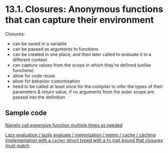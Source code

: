 # 13.1. Closures: Anonymous functions that can capture their environment

Closures:

- can be saved in a variable
- can be passed as arguments to functions
- can be created in one place, and then later called to evaluate it in a different context
- can capture values from the scope in which they're defined (unlike functions)
- allow for code reuse
- allow for behavior customisation
- need to be called at least once for the compiler to infer the types of their parameters & return value, if no arguments from the outer scope are passed into the definition

## Sample code

[Naively call expensive function multiple times as needed](./01-abstract-behavior/workout_generator/src/workout.rs)

[Lazy evaluation / lazily evaluate / memoization / memo / cache / caching implementation with a `Cacher` struct typed with a `Fn` trait bound that closures must match](./02-memoization-with-struct/workout_generator/src/)
